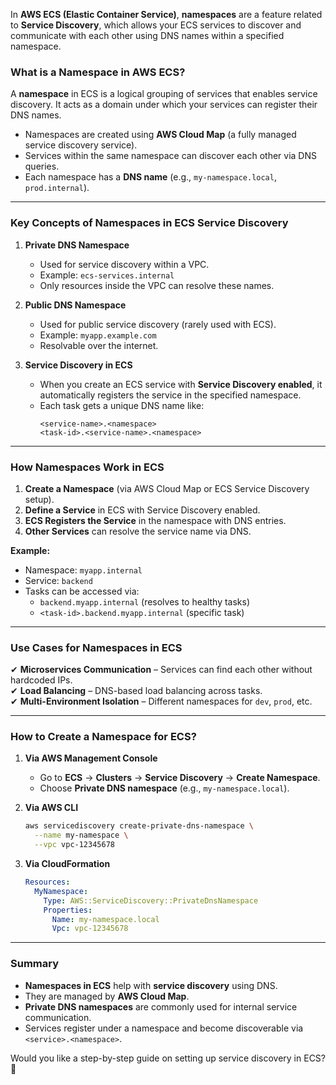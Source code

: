 In **AWS ECS (Elastic Container Service)**, **namespaces** are a feature related to **Service Discovery**, which allows your ECS services to discover and communicate with each other using DNS names within a specified namespace. 

### **What is a Namespace in AWS ECS?**
A **namespace** in ECS is a logical grouping of services that enables service discovery. It acts as a domain under which your services can register their DNS names. 

- Namespaces are created using **AWS Cloud Map** (a fully managed service discovery service).
- Services within the same namespace can discover each other via DNS queries.
- Each namespace has a **DNS name** (e.g., `my-namespace.local`, `prod.internal`).

---

### **Key Concepts of Namespaces in ECS Service Discovery**
1. **Private DNS Namespace**  
   - Used for service discovery within a VPC.  
   - Example: `ecs-services.internal`  
   - Only resources inside the VPC can resolve these names.

2. **Public DNS Namespace**  
   - Used for public service discovery (rarely used with ECS).  
   - Example: `myapp.example.com`  
   - Resolvable over the internet.

3. **Service Discovery in ECS**  
   - When you create an ECS service with **Service Discovery enabled**, it automatically registers the service in the specified namespace.
   - Each task gets a unique DNS name like:  
     ```
     <service-name>.<namespace>
     <task-id>.<service-name>.<namespace>
     ```

---

### **How Namespaces Work in ECS**
1. **Create a Namespace** (via AWS Cloud Map or ECS Service Discovery setup).
2. **Define a Service** in ECS with Service Discovery enabled.
3. **ECS Registers the Service** in the namespace with DNS entries.
4. **Other Services** can resolve the service name via DNS.

**Example:**  
- Namespace: `myapp.internal`  
- Service: `backend`  
- Tasks can be accessed via:  
  - `backend.myapp.internal` (resolves to healthy tasks)  
  - `<task-id>.backend.myapp.internal` (specific task)  

---

### **Use Cases for Namespaces in ECS**
✔ **Microservices Communication** – Services can find each other without hardcoded IPs.  
✔ **Load Balancing** – DNS-based load balancing across tasks.  
✔ **Multi-Environment Isolation** – Different namespaces for `dev`, `prod`, etc.  

---

### **How to Create a Namespace for ECS?**
1. **Via AWS Management Console**  
   - Go to **ECS** → **Clusters** → **Service Discovery** → **Create Namespace**.  
   - Choose **Private DNS namespace** (e.g., `my-namespace.local`).  

2. **Via AWS CLI**  
   ```bash
   aws servicediscovery create-private-dns-namespace \
     --name my-namespace \
     --vpc vpc-12345678
   ```

3. **Via CloudFormation**  
   ```yaml
   Resources:
     MyNamespace:
       Type: AWS::ServiceDiscovery::PrivateDnsNamespace
       Properties:
         Name: my-namespace.local
         Vpc: vpc-12345678
   ```

---

### **Summary**
- **Namespaces in ECS** help with **service discovery** using DNS.  
- They are managed by **AWS Cloud Map**.  
- **Private DNS namespaces** are commonly used for internal service communication.  
- Services register under a namespace and become discoverable via `<service>.<namespace>`.  

Would you like a step-by-step guide on setting up service discovery in ECS? 🚀
